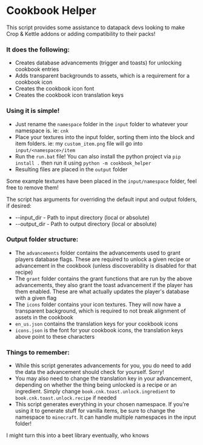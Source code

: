 # Cookbook Helper

This script provides some assistance to datapack devs looking to make Crop & Kettle addons or adding compatibility to their packs!

### It does the following:
- Creates database advancements (trigger and toasts) for unlocking cookbook entries
- Adds transparent backgrounds to assets, which is a requirement for a cookbook icon
- Creates the cookbook icon font
- Creates the cookbook icon translation keys

### Using it is simple! 
- Just rename the `namespace` folder in the `input` folder to whatever your namespace is. ie: `cnk`
- Place your textures into the input folder, sorting them into the block and item folders. ie: my `custom_item.png` file will go into `input/<namespace>/item`
- Run the `run.bat` file! You can also install the python project via `pip install .` then run it using `python -m cookbook_helper`
- Resulting files are placed in the `output` folder

Some example textures have been placed in the `input/namespace` folder, feel free to remove them!

The script has arguments for overriding the default input and output folders, if desired:
- --input_dir - Path to input directory (local or absolute)
- --output_dir - Path to output directory (local or absolute)

### Output folder structure:
- The `advancements` folder contains the advancements used to grant players database flags. These are required to unlock a given recipe or advancement in the cookbook (unless discoverability is disabled for that recipe)
- The `grant` folder contains the grant functions that are run by the above advancements, they also grant the toast advancement if the player has them enabled. These are what actually updates the player's database with a given flag
- The `icons` folder contains your icon textures. They will now have a transparent background, which is required to not break alignment of assets in the cookbook
- `en_us.json` contains the translation keys for your cookbook icons
- `icons.json` is the font for your cookbook icons, the translation keys above point to these characters

### Things to remember:
- While this script generates advancements for you, you do need to add the data the advancement should check for yourself. Sorry!
- You may also need to change the translation key in your advancement, depending on whether the thing being unlocked is a recipe or an ingredient. Simply change `book.cnk.toast.unlock.ingredient` to `book.cnk.toast.unlock.recipe` if needed
- This script generates everything in your chosen namespace. If you're using it to generate stuff for vanilla items, be sure to change the namespace to `minecraft`. It can handle multiple namespaces in the input folder!

I might turn this into a beet library eventually, who knows